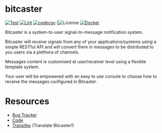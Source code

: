 # bitcaster


[![Test](https://github.com/bitcaster-io/bitcaster/actions/workflows/test.yml/badge.svg)](https://github.com/bitcaster-io/bitcaster/actions/workflows/test.yml)
[![Lint](https://github.com/bitcaster-io/bitcaster/actions/workflows/lint.yml/badge.svg)](https://github.com/bitcaster-io/bitcaster/actions/workflows/lint.yml)
[![codecov](https://codecov.io/gh/bitcaster-io/bitcaster/graph/badge.svg?token=kAuZEX5k5o)](https://codecov.io/gh/bitcaster-io/bitcaster)
[![License](https://img.shields.io/badge/dynamic/toml?url=https%3A%2F%2Fraw.githubusercontent.com%2Fbitcaste.io%2Fbitcaste%2Fdevelop%2Fpyproject.toml&query=%24.project.license.text&label=license)
[![Docker](https://img.shields.io/docker/v/bitcaster/bitcaster?logo=docker&label=Docker)](https://hub.docker.com/repository/docker/bitcaster/bitcaster/tags)



Bitcaster is a system-to-user signal-to-message notification system.

Bitcaster will receive signals from any of your applications/systems using a simple RESTful API and will convert them in messages to be distributed to you users via a plethora of channels.

Messages content is customised at user/receiver level using a flexible template system.

Your user will be empowered with an easy to use console to choose how to receive the messages configured in Bitcaster.



[codecov-badge]: https://codecov.io/gh/os4d:bitcaster/bitcaster/branch/develop/graph/badge.svg
[codecov-link]: https://app.codecov.io/gl/os4d:bitcaster/bitcaster


# Resources

- [Bug Tracker](https://github.com/bitcaster-io/bitcaster/issues)
- [Code](https://github.com/bitcaster-io/bitcaster/)
- [Transifex](https://explore.transifex.com/os4d/bitcaster/) (Translate Bitcaster\!)
